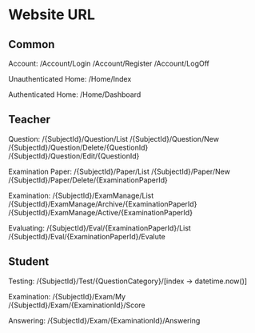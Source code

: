 Website URL
=====

Common
-----
Account:
/Account/Login
/Account/Register
/Account/LogOff

Unauthenticated Home:
/Home/Index

Authenticated Home:
/Home/Dashboard

Teacher
-----
Question:
/{SubjectId}/Question/List
/{SubjectId}/Question/New
/{SubjectId}/Question/Delete/{QuestionId}
/{SubjectId}/Question/Edit/{QuestionId}

Examination Paper:
/{SubjectId}/Paper/List
/{SubjectId}/Paper/New
/{SubjectId}/Paper/Delete/{ExaminationPaperId}

Examination:
/{SubjectId}/ExamManage/List
/{SubjectId}/ExamManage/Archive/{ExaminationPaperId}
/{SubjectId}/ExamManage/Active/{ExaminationPaperId}

Evaluating:
/{SubjectId}/Eval/{ExaminationPaperId}/List
/{SubjectId}/Eval/{ExaminationPaperId}/Evalute

Student
-----
Testing:
/{SubjectId}/Test/{QuestionCategory}/[index -> datetime.now()]

Examination:
/{SubjectId}/Exam/My
/{SubjectId}/Exam/{ExaminationId}/Score

Answering:
/{SubjectId}/Exam/{ExaminationId}/Answering

